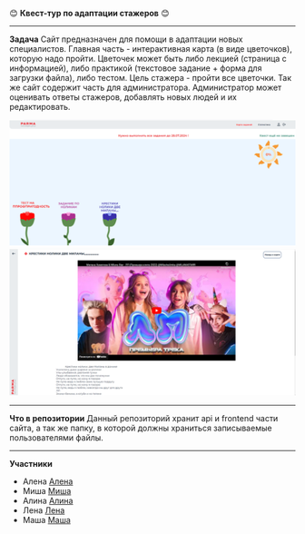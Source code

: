 :blush: **Квест-тур по адаптации стажеров** :blush:

---

**Задача**
Сайт предназначен для помощи в адаптации новых специалистов. Главная часть - интерактивная карта (в виде цветочков), которую надо пройти. Цветочек может быть либо лекцией (страница с информацией), либо практикой (текстовое задание + форма для загрузки файла), либо тестом. Цель стажера - пройти все цветочки. 
Так же сайт содержит часть для администратора. Администратор может оценивать ответы стажеров, добавлять новых людей и их редактировать.

 ![цветы](https://github.com/knobbloch/Quest-tour/blob/main/docs/%D0%BA%D0%B0%D1%80%D1%82%D0%B0.PNG)
 ![миланы](https://github.com/knobbloch/Quest-tour/blob/main/docs/%D0%BC%D0%B8%D0%BB%D0%B0%D0%BD%D1%8B.PNG)

---
**Что в репозитории**
Данный репозиторий хранит api и frontend части сайта, а так же папку, в которой должны храниться записываемые пользователями файлы.

---


**Участники**
- Алена [Алена](https://github.com/alenocyberlox3000)
- Миша [Миша](https://github.com/Facenip)
- Алина [Алина](https://github.com/KosichkaCheese)
- Лена [Лена](https://github.com/jalences)
- Маша [Маша](https://github.com/knobbloch)
